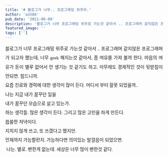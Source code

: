 ```yaml
---
title: '# 블로그가 너무.. 프로그래밍 위주라.'
author: 'ash84'
pub_date: '2011-06-08'
description: '블로그가 너무 프로그래밍 위주로 가는것 같아서 .. 프로그래머 같지않은 프로그래머가 되고자 했는데, 너무 geek 해지는것 같아서, 좀 여유를 가져 볼까 한다. 마음의 여유가 돈이 별루 없어서 안 생기는 것 같기도 하고. 아무래도 경제적인 것이 뒷받침이 안되면. 힘드니까.'
featured_image: ''
tags: ['']
---
```



<div style="text-align: justify; line-height: 2; "><span style="font-size: 10pt; "><span style="font-family: Dotum; font-size: 11pt; ">블로그가 너무 프로그래밍 위주로 가는것 같아서 .. 프로그래머 같지않은 프로그래머가 되고자 했는데, 너무 geek 해지는것 같아서, 좀 여유를 가져 볼까 한다. 마음의 여유가 돈이 별루 없어서 안 생기는 것 같기도 하고. 아무래도 경제적인 것이 뒷받침이 안되면. 힘드니까.</span></span></div><span style="font-size: 11pt; ">  
</span>

<div style="text-align: justify; line-height: 2; "><span style="font-size: 11pt; ">  
</span></div><div style="text-align: justify; line-height: 2; "><span style="font-size: 11pt; ">  
</span><span style="font-size: 10pt; "><span style="font-family: Dotum; font-size: 11pt; ">요즘 진로와 경력에 대한 생각이 많이 든다. 어디서 부터 잘못 되었을까.. </span></span></div><span style="font-size: 11pt; ">  
</span>

<div style="text-align: justify; line-height: 2; "><span style="font-size: 11pt; ">  
</span></div><div style="text-align: justify; line-height: 2; "><span style="font-size: 11pt; ">  
</span><span style="font-size: 10pt; "><span style="font-family: Dotum; font-size: 11pt; ">나는 지금 내가 꿈꾸던 일을</span></span></div><span style="font-size: 11pt; ">  
</span>

<div style="text-align: justify; line-height: 2; "><span style="font-size: 10pt; "><span style="font-family: Dotum; font-size: 11pt; ">내가 꿈꾸던 모습으로 살고 있는가. </span></span></div><span style="font-size: 11pt; ">  
</span>

<div style="text-align: justify; line-height: 2; "><span style="font-size: 11pt; ">  
</span></div><div style="text-align: justify; line-height: 2; "><span style="font-size: 11pt; ">  
</span></div><span style="font-size: 11pt; ">  
</span>

<div style="text-align: justify; line-height: 2; "><span style="font-size: 10pt; "><span style="font-family: Dotum; font-size: 11pt; ">하는 생각들. 많은 생각이 든다. 그리고 많은 고민을 하게 만든다. </span></span></div><span style="font-size: 11pt; ">  
</span>

<div style="text-align: justify; line-height: 2; "><span style="font-size: 11pt; ">  
</span></div><div style="text-align: justify; line-height: 2; "><span style="font-size: 11pt; ">  
</span><span style="font-size: 10pt; "><span style="font-family: Dotum; font-size: 11pt; ">씁쓸한 저녁이다. </span></span></div><span style="font-size: 11pt; ">  
</span>

<div style="text-align: justify; line-height: 2; "><span style="font-size: 11pt; ">  
</span></div><div style="text-align: justify; line-height: 2; "><span style="font-size: 11pt; ">  
</span><span style="font-size: 10pt; "><span style="font-family: Dotum; font-size: 11pt; ">지치지 않게 쓰고, 또 쓰겠다고 했지만.</span></span></div><span style="font-size: 11pt; ">  
</span>

<div style="text-align: justify; line-height: 2; "><span style="font-size: 10pt; "><span style="font-family: Dotum; font-size: 11pt; ">언제까지 가능할런지. 가능하다면 의미있는 발걸음이 되었으면. </span></span></div><span style="font-size: 11pt; ">  
</span>

<div style="text-align: justify; line-height: 2; "><span style="font-size: 11pt; ">  
</span></div><div style="text-align: justify; line-height: 2; "><span style="font-size: 11pt; ">  
</span><span style="font-size: 10pt; "><span style="font-family: Dotum; font-size: 11pt; "> 나는. 별로. 변한게 없는데. 세상은 너무 많이 변한것 같다. </span></span></div>

